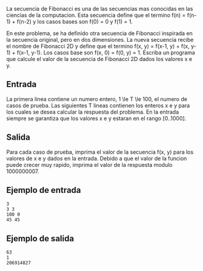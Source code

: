 La secuencia de Fibonacci es una de las secuencias mas conocidas en las ciencias de la computacion. Esta secuencia define que el termino f(n) = f(n-1) + f(n-2) y los casos bases son f(0) = 0 y f(1) = 1.



En este problema, se ha definido otra secuencia de Fibonacci inspirada en la secuencia original, pero en dos dimensiones. La nueva secuencia recibe el nombre de Fibonacci 2D y define que el termino f(x, y) = f(x-1, y) + f(x, y-1) + f(x-1, y-1). Los casos base son f(x, 0) = f(0, y) = 1. Escriba un programa que calcule el valor de la secuencia de Fibonacci 2D dados los valores x e y.



## Entrada



La primera linea contiene un numero entero, 1 \le T \le 100, el numero de casos de prueba. Las siguientes T lineas contienen los enteros x e y para los cuales se desea calcular la respuesta del problema. En la entrada siempre se garantiza que los valores x e y estaran en el rango [0..1000].



## Salida



Para cada caso de prueba, imprima el valor de la secuencia f(x, y) para los valores de x e y dados en la entrada. Debido a que el valor de la funcion puede crecer muy rapido, imprima el valor de la respuesta modulo 1000000007.



## Ejemplo de entrada



```
3
3 3
100 0
45 45
```


## Ejemplo de salida



```
63
1
206914827
```


